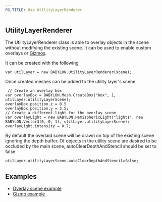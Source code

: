 ```yaml
---
PG_TITLE: Use UtilityLayerRenderer
---
```


## UtilityLayerRenderer

The UtilityLayerRenderer class is able to overlay objects in the scene without modifying the existing scene. It can be used to enable custom overlays or [Gizmos](/How_To/Gizmo).

It can be created with the following

```
var utilLayer = new BABYLON.UtilityLayerRenderer(scene);
```
Once created meshes can be added to the utility layer's scene

```
 // Create an overlay box
var overlayBox = BABYLON.Mesh.CreateBox("box", 1, utilLayer.utilityLayerScene);
overlayBox.position.z = 0.5
overlayBox.position.y = 3.5;
// Create a different light for the overlay scene
var overlayLight = new BABYLON.HemisphericLight("light1", new BABYLON.Vector3(0, 0, 1), utilLayer.utilityLayerScene);
overlayLight.intensity = 0.7;
```

By default the overlaid scene will be drawn on top of the existing scene ignoring the depth buffer. Of objects in the utility scene are desired to be occluded by the main scene, autoClearDepthAndStencil should be set to false
```
utilLayer.utilityLayerScene.autoClearDepthAndStencil=false;
```

## Examples

 - [Overlay scene example](https://www.babylonjs-playground.com/#DEYAQ5#41)
 - [Gizmo example](https://www.babylonjs-playground.com/#31M2AP#3)